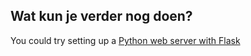## Wat kun je verder nog doen?

You could try setting up a [Python web server with Flask](https://projects.raspberrypi.org/en/projects/python-web-server-with-flask)